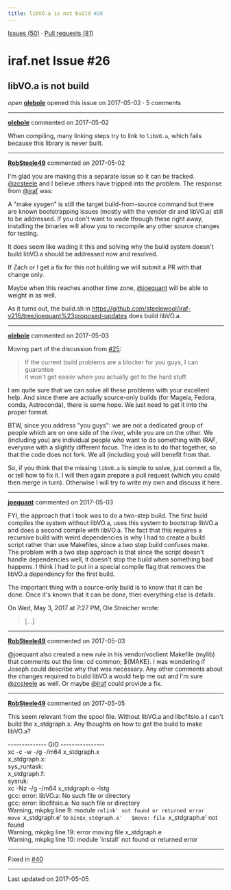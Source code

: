 ```yaml
---
title: libVO.a is not build #26
---
```


[Issues (50)](https://iraf-community.github.io/iraf-v216/issues) · [Pull requests (81)](https://iraf-community.github.io/iraf-v216/issues/pulls)

# iraf.net Issue #26
## libVO.a is not build
*open* **[olebole](https://github.com/olebole)** opened this issue on 2017-05-02 · 5 comments

- - - -

**[olebole](https://github.com/olebole)** commented on 2017-05-02

When compiling, many linking steps try to link to `libVO.a`, which fails because this library is never built.
- - - -

**[RobSteele49](https://github.com/RobSteele49)** commented on 2017-05-02

I'm glad you are making this a separate issue so it can be tracked. [@zcsteele](https://github.com/zcsteele) and I believe others have tripped into the problem. The response from [@iraf](https://github.com/iraf) was:  
  
A "make sysgen" is still the target build-from-source command but there are known bootstrapping issues (mostly with the vendor dir and libVO.a) still to be addressed. If you don't want to wade through these right away, installing the binaries will allow you to recompile any other source changes for testing.  
  
It does seem like wading it this and solving why the build system doesn't build libVO.a should be addressed now and resolved.  
  
If Zach or I get a fix for this not building we will submit a PR with that change only.  
  
Maybe when this reaches another time zone, [@joequant](https://github.com/joequant) will be able to weight in as well.  
  
As it turns out, the build.sh in https://github.com/steelewool/iraf-v216/tree/joequant%23proposed-updates does build libVO.a.
- - - -

**[olebole](https://github.com/olebole)** commented on 2017-05-03

Moving part of the discussion from [#25](https://iraf-community.github.io/iraf-v216/issues/25):  
  
> If the current build problems are a blocker for you guys, I can guarantee  
it won't get easier when you actually get to the hard stuff.  
  
I am quite sure that we can solve all these problems with your excellent help. And since there are actually source-only builds (for Mageia, Fedora, conda, Astroconda), there is some hope. We just need to get it into the proper format.  
  
BTW, since you address "you guys": we are not a dedicated group of people which are on one side of the river, while you are on the other. We (including you) are individual people who want to do something with IRAF, everyone with a slightly different focus. The idea is to do that together, so that the code does not fork. We all (including you) will benefit from that.  
  
So, if you think that the missing `libVO.a` is simple to solve, just commit a fix, or tell how to fix it. I will then again prepare a pull request (which you could then merge in turn). Otherwise I will try to write my own and discuss it here.
- - - -

**[joequant](https://github.com/joequant)** commented on 2017-05-03

FYI, the approach that I took was to do a two-step build.  The first build  
compiles the system without libVO.a, uses this system to bootstrap libVO.a  
and does a second compile with libVO.a.  The fact that this requires a  
recursive build with weird dependencies is why I had to create a build  
script rather than use Makefiles, since a two step build confuses make.  
The problem with a two step approach is that since the script doesn't  
handle dependencies well, it doesn't stop the build when something bad  
happens.  I think I had to put in a special compile flag that removes the  
libVO.a dependency for the first build.  
  
The important thing with a source-only build is to know that it can be  
done.  Once it's known that it can be done, then everything else is details.  
  
On Wed, May 3, 2017 at 7:27 PM, Ole Streicher wrote:  
  
> […]
- - - -

**[RobSteele49](https://github.com/RobSteele49)** commented on 2017-05-03

@joequant also created a new rule in his vendor/voclient Makefile (mylib) that comments out the line: cd common; ${MAKE}. I was wondering if Joseph could describe why that was necessary. Any other comments about the changes required to build libVO.a would help me out and I'm sure [@zcsteele](https://github.com/zcsteele) as well. Or maybe [@iraf](https://github.com/iraf) could provide a fix.
- - - -

**[RobSteele49](https://github.com/RobSteele49)** commented on 2017-05-05

This seem relevant from the spool file. Without libVO.a and libcfitsio.a I can't build the x_stdgraph.x. Any thoughts on how to get the build to make libVO.a?  
  
-------------- GIO ----------------  
xc -c -w -/g -/m64 x_stdgraph.x  
x_stdgraph.x:  
   sys_runtask:  
x_stdgraph.f:  
   sysruk:  
xc -Nz   -/g -/m64 x_stdgraph.o -lstg  
gcc: error: libVO.a: No such file or directory  
gcc: error: libcfitsio.a: No such file or directory  
Warning, mkpkg line 9: module `relink' not found or returned error  
move `x_stdgraph.e' to `bin$x_stdgraph.e'  
$move: file `x_stdgraph.e' not found  
Warning, mkpkg line 19: error moving file x_stdgraph.e  
Warning, mkpkg line 10: module `install' not found or returned error

- - - -

Fixed in [#40](https://iraf-community.github.io/iraf-v216/issues/40)

- - - -

Last updated on 2017-05-05
